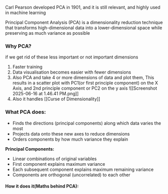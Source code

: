 Carl Pearson developed PCA in 1901, and it is still relevant, and highly used in machine learning

Principal Component Analysis (PCA) is a dimensionality reduction technique that transforms high-dimensional data into a lower-dimensional space while preserving as much variance as possible


### Why PCA?
if we get rid of these less important or not important dimensions
1. Faster training
2. Data visualisation becomes easier with fewer dimensions
3. Also PCA and take 4 or more dimensions of data and plot them,
   This results in a scatter plot with PC1(or first principle component) on the X Axis, and 2nd principle component or PC2 on the y axis
   ![[Screenshot 2025-06-16 at 1.46.41 PM.png]]
4. Also it handles [[Curse of Dimensionality]]
   
   
### **What PCA does:**

- Finds the directions (principal components) along which data varies the most
- Projects data onto these new axes to reduce dimensions
- Orders components by how much variance they explain

**Principal Components:**

- Linear combinations of original variables
- First component explains maximum variance
- Each subsequent component explains maximum remaining variance
- Components are orthogonal (uncorrelated) to each other

#### How it does it(Maths behind PCA):
